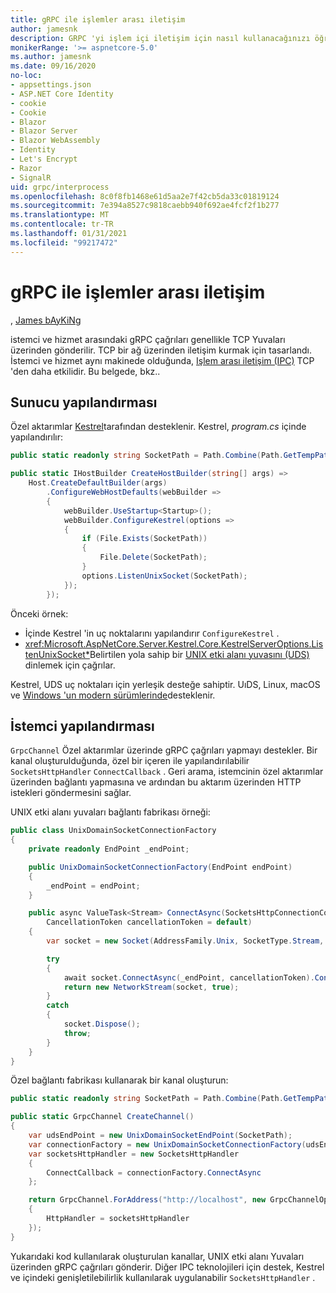 ```yaml
---
title: gRPC ile işlemler arası iletişim
author: jamesnk
description: GRPC 'yi işlem içi iletişim için nasıl kullanacağınızı öğrenin.
monikerRange: '>= aspnetcore-5.0'
ms.author: jamesnk
ms.date: 09/16/2020
no-loc:
- appsettings.json
- ASP.NET Core Identity
- cookie
- Cookie
- Blazor
- Blazor Server
- Blazor WebAssembly
- Identity
- Let's Encrypt
- Razor
- SignalR
uid: grpc/interprocess
ms.openlocfilehash: 8c0f8fb1468e61d5aa2e7f42cb5da33c01819124
ms.sourcegitcommit: 7e394a8527c9818caebb940f692ae4fcf2f1b277
ms.translationtype: MT
ms.contentlocale: tr-TR
ms.lasthandoff: 01/31/2021
ms.locfileid: "99217472"
---
```

# <a name="inter-process-communication-with-grpc"></a>gRPC ile işlemler arası iletişim

, [James bAyKiNg](https://twitter.com/jamesnk)

istemci ve hizmet arasındaki gRPC çağrıları genellikle TCP Yuvaları üzerinden gönderilir. TCP bir ağ üzerinden iletişim kurmak için tasarlandı. İstemci ve hizmet aynı makinede olduğunda, [Işlem arası iletişim (IPC)](https://wikipedia.org/wiki/Inter-process_communication) TCP 'den daha etkilidir. Bu belgede, bkz..

## <a name="server-configuration"></a>Sunucu yapılandırması

Özel aktarımlar [Kestrel](xref:fundamentals/servers/kestrel)tarafından desteklenir. Kestrel, *program.cs* içinde yapılandırılır:

```csharp
public static readonly string SocketPath = Path.Combine(Path.GetTempPath(), "socket.tmp");

public static IHostBuilder CreateHostBuilder(string[] args) =>
    Host.CreateDefaultBuilder(args)
        .ConfigureWebHostDefaults(webBuilder =>
        {
            webBuilder.UseStartup<Startup>();
            webBuilder.ConfigureKestrel(options =>
            {
                if (File.Exists(SocketPath))
                {
                    File.Delete(SocketPath);
                }
                options.ListenUnixSocket(SocketPath);
            });
        });
```

Önceki örnek:

* İçinde Kestrel 'in uç noktalarını yapılandırır `ConfigureKestrel` .
* <xref:Microsoft.AspNetCore.Server.Kestrel.Core.KestrelServerOptions.ListenUnixSocket*>Belirtilen yola sahip bir [UNIX etki alanı yuvasını (UDS)](https://wikipedia.org/wiki/Unix_domain_socket) dinlemek için çağrılar.

Kestrel, UDS uç noktaları için yerleşik desteğe sahiptir. UıDS, Linux, macOS ve [Windows 'un modern sürümlerinde](https://devblogs.microsoft.com/commandline/af_unix-comes-to-windows/)desteklenir.

## <a name="client-configuration"></a>İstemci yapılandırması

`GrpcChannel` Özel aktarımlar üzerinde gRPC çağrıları yapmayı destekler. Bir kanal oluşturulduğunda, özel bir içeren ile yapılandırılabilir `SocketsHttpHandler` `ConnectCallback` . Geri arama, istemcinin özel aktarımlar üzerinden bağlantı yapmasına ve ardından bu aktarım üzerinden HTTP istekleri göndermesini sağlar.

UNIX etki alanı yuvaları bağlantı fabrikası örneği:

```csharp
public class UnixDomainSocketConnectionFactory
{
    private readonly EndPoint _endPoint;

    public UnixDomainSocketConnectionFactory(EndPoint endPoint)
    {
        _endPoint = endPoint;
    }

    public async ValueTask<Stream> ConnectAsync(SocketsHttpConnectionContext _,
        CancellationToken cancellationToken = default)
    {
        var socket = new Socket(AddressFamily.Unix, SocketType.Stream, ProtocolType.Unspecified);

        try
        {
            await socket.ConnectAsync(_endPoint, cancellationToken).ConfigureAwait(false);
            return new NetworkStream(socket, true);
        }
        catch
        {
            socket.Dispose();
            throw;
        }
    }
}
```

Özel bağlantı fabrikası kullanarak bir kanal oluşturun:

```csharp
public static readonly string SocketPath = Path.Combine(Path.GetTempPath(), "socket.tmp");

public static GrpcChannel CreateChannel()
{
    var udsEndPoint = new UnixDomainSocketEndPoint(SocketPath);
    var connectionFactory = new UnixDomainSocketConnectionFactory(udsEndPoint);
    var socketsHttpHandler = new SocketsHttpHandler
    {
        ConnectCallback = connectionFactory.ConnectAsync
    };

    return GrpcChannel.ForAddress("http://localhost", new GrpcChannelOptions
    {
        HttpHandler = socketsHttpHandler
    });
}
```

Yukarıdaki kod kullanılarak oluşturulan kanallar, UNIX etki alanı Yuvaları üzerinden gRPC çağrıları gönderir. Diğer IPC teknolojileri için destek, Kestrel ve içindeki genişletilebilirlik kullanılarak uygulanabilir `SocketsHttpHandler` .
